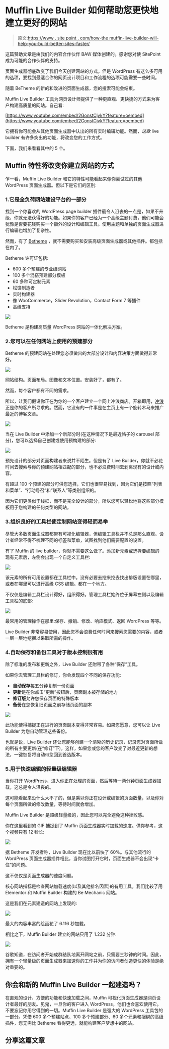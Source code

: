 # Muffin Live Builder 如何帮助您更快地建立更好的网站

> 原文:[https://www . site point . com/how-the muffin-live-builder-will-help-you-build-better-sites-faster/](https://www.sitepoint.com/how-the-muffin-live-builder-will-help-you-build-better-sites-faster/)

这篇赞助文章是由我们的内容合作伙伴 BAW 媒体创建的。感谢您对使 SitePoint 成为可能的合作伙伴的支持。

页面生成器彻底改变了我们今天创建网站的方式。但是 WordPress 有这么多可用的选项，要找到最适合你的网页设计项目和工作流程的选项可能需要一些时间。

随着 BeTheme 的新的和改进的页面生成器，您的搜索可能会结束。

Muffin Live Builder 工具为网页设计师提供了一种更直观、更快捷的方式来为客户构建高质量的网站。自己看:

[https://www.youtube.com/embed/2GonstCjvkY?feature=oembed](https://www.youtube.com/embed/2GonstCjvkY?feature=oembed)

它拥有你可能会从其他页面生成器中认出的所有实时编辑功能。然而，*这款* live builder 有许多突出的功能，将改变您的工作方式。

下面，我们来看看其中的 5 个。

## Muffin 特性将改变你建立网站的方式

乍一看，Muffin Live Builder 和它的特性可能看起来像你尝试过的其他 WordPress 页面生成器。但以下是它们的区别:

### 1.它是全负荷网站建设平台的一部分

找到一个你喜欢的 WordPress page builder 插件最令人沮丧的一点是，如果不升级，你就无法获得好的功能。如果你的客户已经为一个高级主题付费，他们可能会犹豫是否要花钱购买一个额外的设计和编辑工具。使用主题和单独的页面生成器进行编辑也增加了复杂性。

然而，有了 [Betheme](https://muffingroup.com/betheme/?utm_source=sitepoint.com&utm_medium=article&utm_campaign=july21) ，就不需要购买和安装高级页面生成器或其他插件。都包括在内了。

Betheme 许可证包括:

*   600 多个预建的专业级网站
*   100 多个混搭预建部分模板
*   60 多种可定制元素
*   松饼制造者
*   实时构建器
*   像 WooCommerce，Slider Revolution，Contact Form 7 等插件
*   高级支持

[![](../Images/10727f8c06e2c46e20956a78f4e63db8.png)](https://muffingroup.com/betheme/live-builder/?utm_source=sitepoint.com&utm_medium=article&utm_campaign=july21)

Betheme 是构建高质量 WordPress 网站的一体化解决方案。

### 2.您可以在任何网站上使用的预建部分

Betheme 的预建网站在处理您必须做出的大部分设计和内容决策方面做得非常好。

[![](../Images/a154e6efaab4ff7343fc07ea7a0e9cc2.png)](https://muffingroup.com/betheme/live-builder/?utm_source=sitepoint.com&utm_medium=article&utm_campaign=july21)

网站结构。页面布局。图像和文本位置。安装好了，都有了。

然而，每个客户都有不同的需求。

所以，让我们假设你正在为你的一个客户建立一个网上冲浪商店。开箱即用，[冲浪](https://themes.muffingroup.com/be/surfing2/?utm_source=sitepoint.com&utm_medium=article&utm_campaign=july21)正是你的客户所寻求的。然而，它没有的一件事是在主页上有一个旋转木马来推广最近的博客文章。

[![](../Images/821bb8c0d55f94882f1f2fc46610d9d8.png)](https://muffingroup.com/betheme/live-builder/?utm_source=sitepoint.com&utm_medium=article&utm_campaign=july21)

当在 Live Builder 中添加一个新部分时(在这种情况下是最近帖子的 carousel 部分)，您可以选择自己创建或使用预构建的部分:

[![](../Images/21c3b8c2304a8f3c56136e4e2dd8ef9f.png)](https://muffingroup.com/betheme/live-builder/?utm_source=sitepoint.com&utm_medium=article&utm_campaign=july21)

预先设计的部分对页面构建者来说并不陌生。但是有了 Live Builder，你就不必花时间去搜索与你的预建网站相匹配的部分，也不必浪费时间去剥离现有的设计或内容。

有超过 100 个预建的部分可供您选择，它们也很容易找到，因为它们是按照“列表和菜单”、“行动号召”和“联系人”等类别组织的。

因为它们更类似于线框，而不是完全设计的部分，所以您可以轻松地将这些部分模板用于您构建的任何类型的网站。

### 3.组织良好的工具栏使定制网站变得轻而易举

尽管大多数页面生成器都带有可视化编辑器，但编辑工具栏并不总是那么直观。设计者经常不得不梳理不同的标签和菜单，试图找到他们需要配置的设置。

有了 Muffin 的 live builder，你就不需要这么做了。添加新元素或选择要编辑的现有元素后，左侧会出现一个自定义工具栏:

[![](../Images/acef755a77421af15005935dfd679526.png)](https://muffingroup.com/betheme/live-builder/?utm_source=sitepoint.com&utm_medium=article&utm_campaign=july21)

该元素的所有可用设置都在工具栏中。没有必要去挖来挖去找出排版设置在哪里，或者在哪里可以进行高级 CSS 编辑。都在一个地方。

不仅仅是编辑工具栏设计得好，组织得好。管理工具栏始终位于屏幕左侧以及编辑工具栏的底部:

[![](../Images/ee7bc185ef7f115f249d7c3efc16e3b8.png)](https://muffingroup.com/betheme/live-builder/?utm_source=sitepoint.com&utm_medium=article&utm_campaign=july21)

最常用的管理操作在那里:保存、撤销、修改、响应模式、返回 WordPress 等等。

Live Builder 非常容易使用，因此您不会浪费任何时间来搜索您需要的内容，或者一层一层地挖掘以采取所需的操作。

### 4.自动保存和备份工具对于版本控制很有用

除了标准的发布和更新之外，Live Builder 还附带了各种“保存”工具。

如果你去管理工具栏的修订，你会发现四个不同的保存功能:

*   **自动保存**每五分钟复制一份页面
*   **更新**是在你点击“更新”按钮后，页面副本被存储的地方
*   **修订版**允许您保存页面的特殊版本
*   **备份**在您恢复旧页面之前存储页面的副本

[![](../Images/84b0a32135434aaf766d9500a5ff1afb.png)](https://muffingroup.com/betheme/live-builder/?utm_source=sitepoint.com&utm_medium=article&utm_campaign=july21)

此功能使得捕捉正在进行的页面副本变得非常容易。如果您愿意，您可以让 Live Builder 为您自动管理这些备份。

也就是说，Live Builder 还让您能够创建一个清晰的历史记录，记录您对页面所做的所有主要更新(在“修订”下)。这样，如果您或您的客户改变了对最近更新的想法，一键恢复将自动带您回到首选版本。

### 5.用于快速编辑的轻量级编辑器

当你打开 WordPress，进入你正在处理的页面，然后等待一两分钟页面生成器加载，这总是令人沮丧的。

这可能看起来没什么大不了的，但是乘以你正在设计或编辑的页面数量，以及你对每个页面所做的修改数量，等待时间就会增加。

Muffin Live Builder 是超级轻量级的，因此您可以完全避免这种挫败感。

你在这里看到的 GIF 捕捉到了 Muffin 页面生成器实时加载的速度。供你参考，这个视频只有 12 秒长:

[![](../Images/26aa293ac69544b209019b8fe8ec468e.png)](https://muffingroup.com/betheme/live-builder/?utm_source=sitepoint.com&utm_medium=article&utm_campaign=july21)

据 Betheme 开发者称，Live Builder 现在比以前快了 60%。与其他流行的 WordPress 页面生成器插件相比，当你试图打开它时，页面生成器不会出现“卡住”的问题。

这不仅仅是页面生成器的速度问题。

核心网站指标是检查网站加载速度(以及其他排名因素)的有用工具。我们比较了用 Elementor 和 Muffin Builder 构建的 Be Mechanic 网站。

这是我们在元素建造的网站上发现的:

[![](../Images/5f2795b20e337d186c51e5fa0e10bcfa.png)](https://muffingroup.com/betheme/live-builder/?utm_source=sitepoint.com&utm_medium=article&utm_campaign=july21)

最大的内容丰富的绘画花了 6.116 秒加载。

相比之下，Muffin Builder 建立的网站只用了 1.232 分钟:

[![](../Images/fbe4c0df97f54a2c59a3c15f65677cd5.png)](https://muffingroup.com/betheme/live-builder/?utm_source=sitepoint.com&utm_medium=article&utm_campaign=july21)

谷歌知道，在访问者开始成群结队地离开网站之前，只需要三秒钟的时间。因此，拥有一个轻量级的页面生成器来加速你的工作并为你的访问者创造更快的体验是绝对重要的。

## 你会和新的 Muffin Live Builder 一起建造吗？

在直观的设计、方便的功能和快速加载之间，Muffin 可视化页面生成器是网页设计者最好的朋友。见鬼，一旦你的客户进入 WordPress，他们也会喜欢使用它。不要忘记你用它得到的一切。Muffin Live Builder 是强大的 WordPress 工具包的一部分。凭借 600 多个预建站点、100 多个预建部分、60 多个元素和捆绑的高级插件，您无需比 Betheme 看得更远，就能构建客户梦想中的网站。

## 分享这篇文章